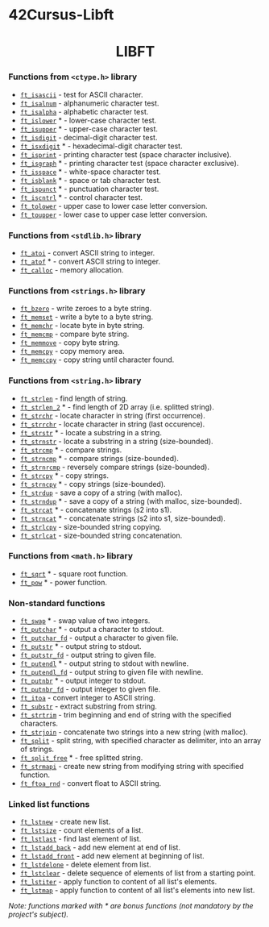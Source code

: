 # 42Cursus-Libft
<h1 align="center">
     LIBFT
</h1>

### Functions from `<ctype.h>` library

* [`ft_isascii`](/ft_isascii.c)			- test for ASCII character.
* [`ft_isalnum`](/ft_isalnum.c)			- alphanumeric character test.
* [`ft_isalpha`](/ft_isalpha.c)			- alphabetic character test.
* [`ft_islower`](/ft_islower.c) *	- lower-case character test.
* [`ft_isupper`](/ft_isupper.c) *	- upper-case character test.
* [`ft_isdigit`](/ft_isdigit.c)			- decimal-digit character test.
* [`ft_isxdigit`](/ft_isxdigit.c) *	- hexadecimal-digit character test.
* [`ft_isprint`](/ft_isprint.c)			- printing character test (space character inclusive).
* [`ft_isgraph`](/ft_isgraph.c) *	- printing character test (space character exclusive).
* [`ft_isspace`](/ft_isspace.c) *	- white-space character test.
* [`ft_isblank`](/ft_isblank.c) *	- space or tab character test.
* [`ft_ispunct`](/ft_ispunct.c) *	- punctuation character test.
* [`ft_iscntrl`](/ft_iscntrl.c) *	- control character test.
* [`ft_tolower`](/ft_tolower.c)			- upper case to lower case letter conversion.
* [`ft_toupper`](/ft_toupper.c)			- lower case to upper case letter conversion.

### Functions from `<stdlib.h>` library

* [`ft_atoi`](/ft_atoi.c)		- convert ASCII string to integer.
* [`ft_atof`](/ft_atof.c) *		- convert ASCII string to integer.
* [`ft_calloc`](/ft_calloc.c)	- memory allocation.

### Functions from `<strings.h>` library

* [`ft_bzero`](/ft_bzero.c)		- write zeroes to a byte string.
* [`ft_memset`](/ft_memset.c)		- write a byte to a byte string.
* [`ft_memchr`](/ft_memchr.c)		- locate byte in byte string.
* [`ft_memcmp`](/ft_memcmp.c)		- compare byte string.
* [`ft_memmove`](/ft_memmove.c)	- copy byte string.
* [`ft_memcpy`](/ft_memcpy.c)		- copy memory area.
* [`ft_memccpy`](/ft_memccpy.c)	- copy string until character found.

### Functions from `<string.h>` library

* [`ft_strlen`](/ft_strlen.c)				- find length of string.
* [`ft_strlen_2`](/ft_strlen_2.c) *				- find length of 2D array (i.e. splitted string).
* [`ft_strchr`](/ft_strchr.c)				- locate character in string (first occurrence).
* [`ft_strrchr`](/ft_strrchr.c)			- locate character in string (last occurence).
* [`ft_strstr`](/ft_strstr.c) *		- locate a substring in a string.
* [`ft_strnstr`](/ft_strnstr.c)			- locate a substring in a string (size-bounded).
* [`ft_strcmp`](/ft_strcmp.c) *		- compare strings.
* [`ft_strncmp`](/ft_strncmp.c) *			- compare strings (size-bounded).
* [`ft_strnrcmp`](/ft_strnrcmp.c)			- reversely compare strings (size-bounded).
* [`ft_strcpy`](/ft_strcpy.c) *		- copy strings.
* [`ft_strncpy`](/ft_strncpy.c) *	- copy strings (size-bounded).
* [`ft_strdup`](/ft_strdup.c)				- save a copy of a string (with malloc).
* [`ft_strndup`](/ft_strndup.c) *	- save a copy of a string (with malloc, size-bounded).
* [`ft_strcat`](/ft_strcat.c) *		- concatenate strings (s2 into s1).
* [`ft_strncat`](/ft_strncat.c) *	- concatenate strings (s2 into s1, size-bounded).
* [`ft_strlcpy`](/ft_strlcpy.c)			- size-bounded string copying.
* [`ft_strlcat`](/ft_strlcat.c)			- size-bounded string concatenation.

### Functions from `<math.h>` library

* [`ft_sqrt`](/ft_sqrt.c) *	- square root function.
* [`ft_pow`](/ft_pow.c) *	- power function.

### Non-standard functions

* [`ft_swap`](/ft_swap.c) *			- swap value of two integers.
* [`ft_putchar`](put/ft_putchar.c) *	- output a character to stdout.
* [`ft_putchar_fd`](put/ft_putchar_fd.c)		- output a character to given file.
* [`ft_putstr`](put/ft_putstr.c) *		- output string to stdout.
* [`ft_putstr_fd`](put/ft_putstr_fd.c)		- output string to given file.
* [`ft_putendl`](put/ft_putendl.c) *	- output string to stdout with newline.
* [`ft_putendl_fd`](put/ft_putendl_fd.c)		- output string to given file with newline.
* [`ft_putnbr`](put/ft_putnbr.c) *		- output integer to stdout.
* [`ft_putnbr_fd`](put/ft_putnbr_fd.c)		- output integer to given file.
* [`ft_itoa`](/ft_itoa.c)					- convert integer to ASCII string.
* [`ft_substr`](/ft_substr.c)				- extract substring from string.
* [`ft_strtrim`](/ft_strtrim.c)			- trim beginning and end of string with the specified characters.
* [`ft_strjoin`](/ft_strjoin.c)			- concatenate two strings into a new string (with malloc).
* [`ft_split`](/ft_split.c)				- split string, with specified character as delimiter, into an array of strings.
* [`ft_split_free`](/ft_split_free.c) *				- free splitted string.
* [`ft_strmapi`](/ft_strmapi.c)			- create new string from modifying string with specified function.
* [`ft_ftoa_rnd`](/ft_ftoa_rnd.c)			- convert float to ASCII string.

### Linked list functions

* [`ft_lstnew`](/ft_lstnew.c)				- create new list.
* [`ft_lstsize`](/ft_lstsize.c)			- count elements of a list.
* [`ft_lstlast`](/ft_lstlast.c)			- find last element of list.
* [`ft_lstadd_back`](/ft_lstadd_back.c)	- add new element at end of list.
* [`ft_lstadd_front`](/ft_lstadd_front.c)	- add new element at beginning of list.
* [`ft_lstdelone`](/ft_lstdelone.c)		- delete element from list.
* [`ft_lstclear`](/ft_lstclear.c)			- delete sequence of elements of list from a starting point.
* [`ft_lstiter`](/ft_lstiter.c)			- apply function to content of all list's elements.
* [`ft_lstmap`](/ft_lstmap.c)				- apply function to content of all list's elements into new list.

_Note: functions marked with * are bonus functions (not mandatory by the project's subject)._
